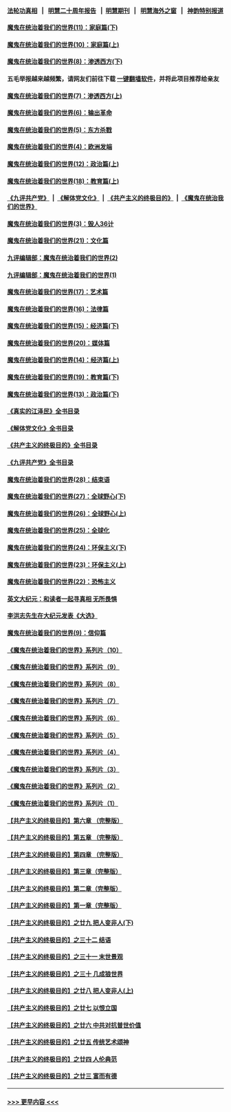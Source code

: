 #### [法轮功真相](https://github.com/gfw-breaker/truth/blob/master/README.md?t=0) &nbsp;&nbsp;|&nbsp;&nbsp; [明慧二十周年报告](https://github.com/gfw-breaker/mh-reports/blob/master/README.md?t=0) &nbsp;&nbsp;|&nbsp;&nbsp;[明慧期刊](https://github.com/gfw-breaker/mh-qikan) &nbsp;&nbsp;|&nbsp;&nbsp; [明慧海外之窗](https://github.com/gfw-breaker/mh-news/blob/master/README.md?t=0) &nbsp;&nbsp;|&nbsp;&nbsp; [神韵特别报道](https://github.com/gfw-breaker/mh-news/blob/master/shenyun.md?t=0)
#### [魔鬼在统治着我们的世界(11)：家庭篇(下)](../pages/nsc422/n10440961.md?t=12040201) 
#### [魔鬼在统治着我们的世界(10)：家庭篇(上)](../pages/nsc422/n10435448.md?t=12040201) 
#### [魔鬼在统治着我们的世界(8)：渗透西方(下)](../pages/nsc422/n10429603.md?t=12040201) 
#### 五毛举报越来越频繁，请网友们前往下载 [一键翻墙软件](https://github.com/gfw-breaker/ssr-accounts)，并将此项目推荐给亲友
#### [魔鬼在统治着我们的世界(7)：渗透西方(上)](../pages/nsc422/n10426013.md?t=12040201) 
#### [魔鬼在统治着我们的世界(6)：输出革命](../pages/nsc422/n10421536.md?t=12040201) 
#### [魔鬼在统治着我们的世界(5)：东方杀戮](../pages/nsc422/n10417707.md?t=12040201) 
#### [魔鬼在统治着我们的世界(4)：欧洲发端](../pages/nsc422/n10414890.md?t=12040201) 
#### [魔鬼在统治着我们的世界(12)：政治篇(上)](../pages/nsc422/n10444576.md?t=12040201) 
#### [魔鬼在统治着我们的世界(18)：教育篇(上)](../pages/nsc422/n10526970.md?t=12040201) 
#### [《九评共产党》](https://github.com/begood0513/9ping.md/blob/master/README.md) &nbsp;|&nbsp; [《解体党文化》](../../../../jtdwh.md/blob/master/README.md)  &nbsp;|&nbsp; [《共产主义的终极目的》](../../../../gczydzjmd.md/blob/master/README.md) &nbsp;|&nbsp; [《魔鬼在统治我们的世界》](../../../../mgztzwmdsj.md/blob/master/README.md) 
#### [魔鬼在统治着我们的世界(3)：毁人36计](../pages/nsc422/n10411583.md?t=12040201) 
#### [魔鬼在统治着我们的世界(21)：文化篇](../pages/nsc422/n10597706.md?t=12040201) 
#### [九评编辑部：魔鬼在统治着我们的世界(2)](../pages/nsc422/n10410036.md?t=12040201) 
#### [九评编辑部：魔鬼在统治着我们的世界(1)](../pages/nsc422/n10406825.md?t=12040201) 
#### [魔鬼在统治着我们的世界(17)：艺术篇](../pages/nsc422/n10499093.md?t=12040201) 
#### [魔鬼在统治着我们的世界(16)：法律篇](../pages/nsc422/n10485969.md?t=12040201) 
#### [魔鬼在统治着我们的世界(15)：经济篇(下)](../pages/nsc422/n10469975.md?t=12040201) 
#### [魔鬼在统治着我们的世界(20)：媒体篇](../pages/nsc422/n10586579.md?t=12040201) 
#### [魔鬼在统治着我们的世界(14)：经济篇(上)](../pages/nsc422/n10457370.md?t=12040201) 
#### [魔鬼在统治着我们的世界(19)：教育篇(下)](../pages/nsc422/n10564808.md?t=12040201) 
#### [魔鬼在统治着我们的世界(13)：政治篇(下)](../pages/nsc422/n10448270.md?t=12040201) 
#### [《真实的江泽民》全书目录](../pages/nsc422/n13721399.md?t=12040201) 
#### [《解体党文化》全书目录](../pages/nsc422/n13721157.md?t=12040201) 
#### [《共产主义的终极目的》全书目录](../pages/nsc422/n13721048.md?t=12040201) 
#### [《九评共产党》全书目录](../pages/nsc422/n13708085.md?t=12040201) 
#### [魔鬼在统治着我们的世界(28)：结束语](../pages/nsc422/n10936246.md?t=12040201) 
#### [魔鬼在统治着我们的世界(27)：全球野心(下)](../pages/nsc422/n10928319.md?t=12040201) 
#### [魔鬼在统治着我们的世界(26)：全球野心(上)](../pages/nsc422/n10900318.md?t=12040201) 
#### [魔鬼在统治着我们的世界(25)：全球化](../pages/nsc422/n10788205.md?t=12040201) 
#### [魔鬼在统治着我们的世界(24)：环保主义(下)](../pages/nsc422/n10695307.md?t=12040201) 
#### [魔鬼在统治着我们的世界(23)：环保主义(上)](../pages/nsc422/n10688613.md?t=12040201) 
#### [魔鬼在统治着我们的世界(22)：恐怖主义](../pages/nsc422/n10614727.md?t=12040201) 
#### [英文大纪元：和读者一起寻真相 无所畏惧](../pages/nsc422/n12542027.md?t=12040201) 
#### [李洪志先生在大纪元发表《大选》](../pages/nsc422/n12534746.md?t=12040201) 
#### [魔鬼在统治着我们的世界(9)：信仰篇](../pages/nsc422/n10432159.md?t=12040201) 
#### [《魔鬼在统治着我们的世界》系列片（10）](../pages/nsc422/n12292670.md?t=12040201) 
#### [《魔鬼在统治着我们的世界》系列片（9）](../pages/nsc422/n12290859.md?t=12040201) 
#### [《魔鬼在统治着我们的世界》系列片（8）](../pages/nsc422/n12287445.md?t=12040201) 
#### [《魔鬼在统治着我们的世界》系列片（7）](../pages/nsc422/n12283425.md?t=12040201) 
#### [《魔鬼在统治着我们的世界》系列片（6）](../pages/nsc422/n12282314.md?t=12040201) 
#### [《魔鬼在统治着我们的世界》系列片（5）](../pages/nsc422/n12281419.md?t=12040201) 
#### [《魔鬼在统治着我们的世界》系列片（4）](../pages/nsc422/n12274024.md?t=12040201) 
#### [《魔鬼在统治着我们的世界》系列片（3）](../pages/nsc422/n12271322.md?t=12040201) 
#### [《魔鬼在统治着我们的世界》系列片（2）](../pages/nsc422/n12269049.md?t=12040201) 
#### [《魔鬼在统治着我们的世界》系列片（1）](../pages/nsc422/n12267575.md?t=12040201) 
#### [【共产主义的终极目的】第六章 （完整版）](../pages/nsc422/n11428913.md?t=12040201) 
#### [【共产主义的终极目的】第五章 （完整版）](../pages/nsc422/n11428912.md?t=12040201) 
#### [【共产主义的终极目的】第四章 （完整版）](../pages/nsc422/n11428907.md?t=12040201) 
#### [【共产主义的终极目的】第三章（完整版）](../pages/nsc422/n11428848.md?t=12040201) 
#### [【共产主义的终极目的】第二章（完整版）](../pages/nsc422/n11428831.md?t=12040201) 
#### [【共产主义的终极目的】第一章（完整版）](../pages/nsc422/n11417651.md?t=12040201) 
#### [【共产主义的终极目的】之廿九 把人变非人(下)](../pages/nsc422/n11344140.md?t=12040201) 
#### [【共产主义的终极目的】之三十二 结语](../pages/nsc422/n11360535.md?t=12040201) 
#### [【共产主义的终极目的】之三十一 末世景观](../pages/nsc422/n11351129.md?t=12040201) 
#### [【共产主义的终极目的】之三十 几成狼世界](../pages/nsc422/n11348280.md?t=12040201) 
#### [【共产主义的终极目的】之廿八 把人变非人(上)](../pages/nsc422/n11340492.md?t=12040201) 
#### [【共产主义的终极目的】之廿七 以恨立国](../pages/nsc422/n11336944.md?t=12040201) 
#### [【共产主义的终极目的】之廿六 中共对抗普世价值](../pages/nsc422/n11324785.md?t=12040201) 
#### [【共产主义的终极目的】之廿五 传统艺术颂神](../pages/nsc422/n11296396.md?t=12040201) 
#### [【共产主义的终极目的】之廿四 人伦典范](../pages/nsc422/n11296397.md?t=12040201) 
#### [【共产主义的终极目的】之廿三 富而有德](../pages/nsc422/n11283598.md?t=12040201) 

----
#### [ >>> 更早内容 <<< ](../indexes/nsc422-earlier.md)

